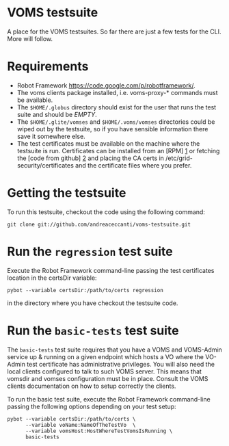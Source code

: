 # VOMS testsuite

A place for the VOMS testsuites. So far there are just a few tests for the CLI. More will follow. 

# Requirements

- Robot Framework https://code.google.com/p/robotframework/.
- The voms clients package installed, i.e. voms-proxy-* commands must be available.
- The `$HOME/.globus` directory should exist for the user that runs the test suite and should be *EMPTY*.
- The `$HOME/.glite/vomses` and `$HOME/.voms/vomses` directories could be wiped out by the testsuite, so
if you have sensible information there save it somewhere else.
- The test certificates must be available on the machine where the testsuite is run. Certificates
can be installed from an [RPM] [1] or fetching the [code from github] [2] and placing the CA certs
in /etc/grid-security/certificates and the certificate files where you prefer.


# Getting the testsuite 


To run this testsuite, checkout the code using the following command:

    git clone git://github.com/andreaceccanti/voms-testsuite.git


# Run the `regression` test suite

Execute the Robot Framework command-line passing the test certificates location in the certsDir variable:  
        
    pybot --variable certsDir:/path/to/certs regression

in the directory where you have checkout the testsuite code.

# Run the `basic-tests` test suite 

The `basic-tests` test suite requires that you have a VOMS and VOMS-Admin service up & running on a given
endpoint which hosts a VO where the VO-Admin test certificate has administrative privileges.
You will also need the local clients configured to talk to such VOMS server. 
This means that vomsdir and vomses configuration must be in place. Consult the VOMS clients documentation
on how to setup correctly the clients.

To run the basic test suite, execute the Robot Framework command-line passing the following options 
depending on your test setup:
    
    pybot --variable certsDir:/path/to/certs \
          --variable voName:NameOfTheTestVo  \
          --variable vomsHost:HostWhereTestVomsIsRunning \
          basic-tests


[1]: http://radiohead.cnaf.infn.it:9999/job/test-ca/os=SL5_x86_64/lastSuccessfulBuild/artifact/igi-test-ca/rpmbuild/RPMS/noarch/igi-test-ca-1.0.0-1.sl5.noarch.rpm  "The test certificates RPM package"
[2]: https://github.com/andreaceccanti/test-ca/tree/master/igi-test-ca  "The test certificates on Github"
